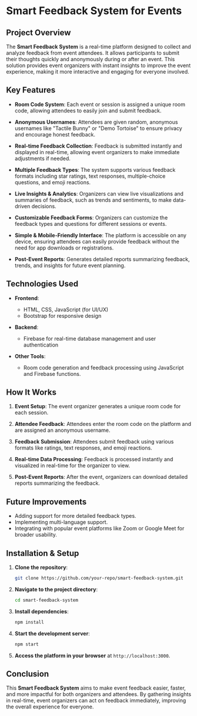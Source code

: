 # **Smart Feedback System for Events**

## **Project Overview**

The **Smart Feedback System** is a real-time platform designed to collect and analyze feedback from event attendees. It allows participants to submit their thoughts quickly and anonymously during or after an event. This solution provides event organizers with instant insights to improve the event experience, making it more interactive and engaging for everyone involved.

## **Key Features**

- **Room Code System**: Each event or session is assigned a unique room code, allowing attendees to easily join and submit feedback.
  
- **Anonymous Usernames**: Attendees are given random, anonymous usernames like "Tactile Bunny" or "Demo Tortoise" to ensure privacy and encourage honest feedback.
  
- **Real-time Feedback Collection**: Feedback is submitted instantly and displayed in real-time, allowing event organizers to make immediate adjustments if needed.
  
- **Multiple Feedback Types**: The system supports various feedback formats including star ratings, text responses, multiple-choice questions, and emoji reactions.
  
- **Live Insights & Analytics**: Organizers can view live visualizations and summaries of feedback, such as trends and sentiments, to make data-driven decisions.
  
- **Customizable Feedback Forms**: Organizers can customize the feedback types and questions for different sessions or events.
  
- **Simple & Mobile-Friendly Interface**: The platform is accessible on any device, ensuring attendees can easily provide feedback without the need for app downloads or registrations.
  
- **Post-Event Reports**: Generates detailed reports summarizing feedback, trends, and insights for future event planning.

## **Technologies Used**

- **Frontend**:
  - HTML, CSS, JavaScript (for UI/UX)
  - Bootstrap for responsive design

- **Backend**:
  - Firebase for real-time database management and user authentication

- **Other Tools**:
  - Room code generation and feedback processing using JavaScript and Firebase functions.

## **How It Works**

1. **Event Setup**: The event organizer generates a unique room code for each session.
  
2. **Attendee Feedback**: Attendees enter the room code on the platform and are assigned an anonymous username.
  
3. **Feedback Submission**: Attendees submit feedback using various formats like ratings, text responses, and emoji reactions.
  
4. **Real-time Data Processing**: Feedback is processed instantly and visualized in real-time for the organizer to view.
  
5. **Post-Event Reports**: After the event, organizers can download detailed reports summarizing the feedback.

## **Future Improvements**

- Adding support for more detailed feedback types.
- Implementing multi-language support.
- Integrating with popular event platforms like Zoom or Google Meet for broader usability.

## **Installation & Setup**

1. **Clone the repository**:
   ```bash
   git clone https://github.com/your-repo/smart-feedback-system.git
   ```

2. **Navigate to the project directory**:
   ```bash
   cd smart-feedback-system
   ```

3. **Install dependencies**:
   ```bash
   npm install
   ```

4. **Start the development server**:
   ```bash
   npm start
   ```

5. **Access the platform in your browser** at `http://localhost:3000`.

## **Conclusion**

This **Smart Feedback System** aims to make event feedback easier, faster, and more impactful for both organizers and attendees. By gathering insights in real-time, event organizers can act on feedback immediately, improving the overall experience for everyone.